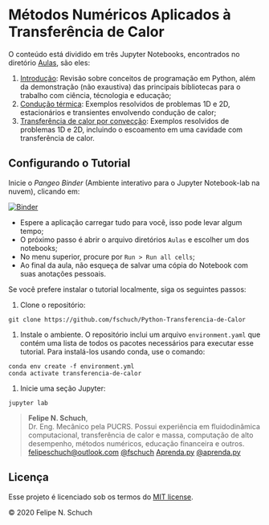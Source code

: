 # Métodos Numéricos Aplicados à Transferência de Calor

O conteúdo está dividido em três Jupyter Notebooks, encontrados no diretório [Aulas](./Aulas/), são eles:

1. [Introdução](./Aulas/01-Introducao.ipynb): Revisão sobre conceitos de programação em Python, além da demonstração (não exaustiva) das principais bibliotecas para o trabalho com ciência, técnologia e educação;
2. [Condução térmica](./Aulas/02-Exemplos-Conducao-de-calor.ipynb): Exemplos resolvidos de problemas 1D e 2D, estacionários e transientes envolvendo condução de calor;
3. [Transferência de calor por convecção](./Aulas/03-Exemplos-Conveccao.ipynb): Exemplos resolvidos de problemas 1D e 2D, incluindo o escoamento em uma cavidade com transferência de calor.

## Configurando o Tutorial

Inicie o _Pangeo Binder_ (Ambiente interativo para o Jupyter Notebook-lab na nuvem), clicando em:

[![Binder](https://mybinder.org/badge_logo.svg)](https://mybinder.org/v2/gh/fschuch/Python-Transferencia-de-Calor/master?urlpath=lab)

* Espere a aplicação carregar tudo para você, isso pode levar algum tempo;
* O próximo passo é abrir o arquivo diretórios `Aulas` e escolher um dos notebooks;
* No menu superior, procure por `Run > Run all cells`;
* Ao final da aula, não esqueça de salvar uma cópia do Notebook com suas anotações pessoais.

Se você prefere instalar o tutorial localmente, siga os seguintes passos:

1. Clone o repositório:

```
git clone https://github.com/fschuch/Python-Transferencia-de-Calor
```

1. Instale o ambiente. O repositório inclui um arquivo `environment.yaml` que contém uma lista de todos os pacotes necessários para executar esse tutorial.
Para instalá-los usando conda, use o comando:

```
conda env create -f environment.yml
conda activate transferencia-de-calor
```

1. Inicie uma seção Jupyter:

```
jupyter lab
```


> **Felipe N. Schuch**,<br>
> Dr. Eng. Mecânico pela PUCRS. Possui experiência em fluidodinâmica computacional, transferência de calor e massa, computação de alto desempenho, métodos numéricos, educação financeira e outros.<br>
> [felipeschuch@outlook.com](mailto:felipeschuch@outlook.com "Email") [@fschuch](https://twitter.com/fschuch "Twitter") [Aprenda.py](https://fschuch.github.io/aprenda.py "Blog") [@aprenda.py](https://www.instagram.com/aprenda.py/ "Instagram")<br>

## Licença

Esse projeto é licenciado sob os termos do [MIT license](https://github.com/fschuch/Python-Transferencia-de-Calor/blob/master/LICENSE).

© 2020 Felipe N. Schuch
